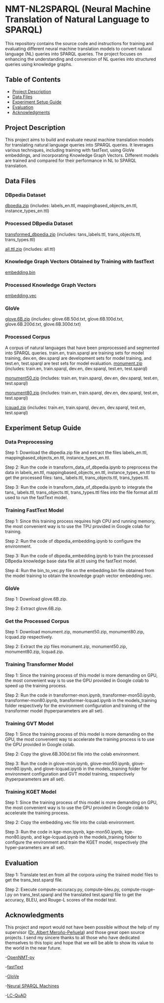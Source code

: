 # NMT-NL2SPARQL (Neural Machine Translation of Natural Language to SPARQL)
This repository contains the source code and instructions for training and evaluating different neural machine translation models to convert natural language (NL) queries into SPARQL queries. The project focuses on enhancing the understanding and conversion of NL queries into structured queries using knowledge graphs.

## Table of Contents
- [Project Description](#project-description)
- [Data Files](#data-files)
- [Experiment Setup Guide](#experiment-setup-guide)
- [Evaluation](#evaluation)
- [Acknowledgments](#acknowledgments)

## Project Description
This project aims to build and evaluate neural machine translation models for translating natural language queries into SPARQL queries. It leverages various techniques, including training with fastText, using GloVe embeddings, and incorporating Knowledge Graph Vectors. Different models are trained and compared for their performance in NL to SPARQL translation.

## Data Files
### DBpedia Dataset
[dbpedia.zip](https://drive.google.com/file/d/1HPrvqDJElp2EuZHG7MEtnpvWn-IFWBUj/view?usp=sharing)
(includes: labels_en.ttl, mappingbased_objects_en.ttl, instance_types_en.ttl)

### Processed DBpedia Dataset
[transformed_dbpedia.zip](https://drive.google.com/file/d/1XcgDake1m6ZCiGHK3qnz_0pBvyMBY0GF/view?usp=sharing)
(includes: tans_labels.ttl, trans_objects.ttl, trans_types.ttl)
 
[all.ttl.zip](https://drive.google.com/file/d/1ii3Hn0YmqVInpp6sdD3EaJDvjB0JY4ZG/view?usp=sharing)
(includes: all.ttl)

### Knowledge Graph Vectors Obtained by Training with fastText
[embedding.bin](https://drive.google.com/file/d/1gX0KIX4TSVaJp_92CNt_kC9b1Hcn3oJX/view?usp=sharing)

### Processed Knowledge Graph Vectors
[embedding.vec](https://drive.google.com/file/d/1EIyhNCC0q5bxKAuPG5JYWA12yKeCicgd/view?usp=sharing)

### GloVe
[glove.6B.zip](https://drive.google.com/file/d/1Ux_dHXe1w6q_c_3jd27wgBy_-zcko_8c/view?usp=sharing)
(includes: glove.6B.50d.txt, glove.6B.100d.txt, glove.6B.200d.txt, glove.6B.300d.txt)

### Processed Corpus
A corpus of natural languages that have been preprocessed and segmented into SPARQL queries. train.en, train.sparql are training sets for model training, dev.en, dev.sparql are development sets for model training, and test.en, test.sparql are test sets for model evaluation.
[monument.zip](https://drive.google.com/file/d/1ZL7bN8cA6UPJDv_1lS8Ea6B69pNoQvrh/view?usp=sharing
)
(includes: train.en, train.sparql, dev.en, dev.sparql, test.en, test.sparql)

[monument50.zip](https://drive.google.com/file/d/1fxntOeor_EDd43WK5G3jxfPiJ_M3HjTR/view?usp=sharing) 
(includes: train.en, train.sparql, dev.en, dev.sparql, test.en, test.sparql)

[monument80.zip](https://drive.google.com/file/d/19mVaQB9gxzXbybsaDDeKiSE2e_6OnWTa/view?usp=sharing)
(includes: train.en, train.sparql, dev.en, dev.sparql, test.en, test.sparql)

[lcquad.zip](https://drive.google.com/file/d/1ClwuQ0iOynYZQE7bVfgUepHYFphJkk7F/view?usp=sharing
)
(includes: train.en, train.sparql, dev.en, dev.sparql, test.en, test.sparql)

## Experiment Setup Guide
### Data Preprocessing
Step 1: Download the dbpedia.zip file and extract the files labels_en.ttl, mappingbased_objects_en.ttl, instance_types_en.ttl.

Step 2: Run the code in transform_data_of_dbpedia.ipynb to preprocess the data in labels_en.ttl, mappingbased_objects_en.ttl, instance_types_en.ttl to get the processed files: tans_ labels.ttl, trans_objects.ttl, trans_types.ttl.

Step 3: Run the code in transform_data_of_dbpedia.ipynb to integrate the tans_ labels.ttl, trans_objects.ttl, trans_types.ttl files into the file format all.ttl used to run the fastText model.

### Training FastText Model
Step 1: Since this training process requires high CPU and running memory, the most convenient way is to use the TPU provided in Google colab for training.

Step 2: Run the code of dbpedia_embedding.ipynb to configure the environment.

Step 3: Run the code of dbpedia_embedding.ipynb to train the processed DBpedia knowledge base data file all.ttl using the fastText model.

Step 4: Run the bin_to_vec.py file on the embedding.bin file obtained from the model training to obtain the knowledge graph vector embedding.vec.

### GloVe
Step 1: Download glove.6B.zip.

Step 2: Extract glove.6B.zip.

### Get the Processed Corpus
Step 1: Download monument.zip, monument50.zip, monument80.zip, lcquad.zip respectively.

Step 2: Extract the zip files monument.zip, monument50.zip, monument80.zip, lcquad.zip.

### Training Transformer Model
Step 1: Since the training process of this model is more demanding on GPU, the most convenient way is to use the GPU provided in Google colab to speed up the training process.

Step 2: Run the code in transformer-mon.ipynb, transformer-mon50.ipynb, transformer-mon80.ipynb, transformer-lcquad.ipynb in the models_training folder respectively for the environment configuration and training of the transformer model (hyperparameters are all set).

### Training GVT Model
Step 1: Since the training process of this model is more demanding on the GPU, the most convenient way to accelerate the training process is to use the GPU provided in Google colab.

Step 2: Copy the glove.6B.300d.txt file into the colab environment.

Step 3: Run the code in glove-mon.ipynb, glove-mon50.ipynb, glove-mon80.ipynb, and glove-lcquad.ipynb in the models_training folder for environment configuration and GVT model training, respectively (hyperparameters are all set).

### Training KGET Model
Step 1: Since the training process of this model is more demanding on GPU, the most convenient way is to use the GPU provided in Google colab to accelerate the training process.

Step 2: Copy the embedding.vec file into the colab environment.

Step 3: Run the code in kge-mon.ipynb, kge-mon50.ipynb, kge-mon80.ipynb, and kge-lcquad.ipynb in the models_training folder to configure the environment and train the KGET model, respectively (the hyper-parameters are all set).

## Evaluation
Step 1: Translate test.en from all the corpora using the trained model files to get the trans_test.sparql file.

Step 2: Execute compute-accuracy.py, compute-bleu.py, compute-rouge-l.py on trans_test.sparql and the translated test.sparql file to get the accuracy, BLEU, and Rouge-L scores of the model test.

## Acknowledgments
This project and report would not have been possible without the help of my supervisor ([Dr. Albert Meroño-Peñuela](https://www.albertmeronyo.org/)) and those great open source projects. I send my sincere thanks to all those who have dedicated themselves to this topic and hope that we will be able to show its value to the world in the near future.

-[OpenNMT-py](https://github.com/OpenNMT/OpenNMT-py)

-[fastText](https://github.com/facebookresearch/fastText)

-[GloVe](https://nlp.stanford.edu/projects/glove/)

-[Neural SPARQL Machines](https://github.com/LiberAI/NSpM)

-[LC-QuAD](https://figshare.com/projects/LC-QuAD/21812)

